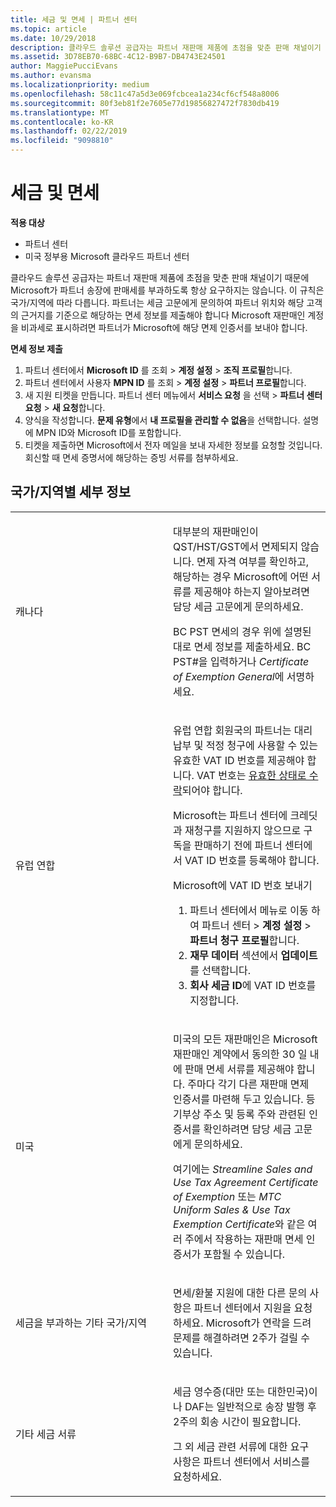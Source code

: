 ```yaml
---
title: 세금 및 면세 | 파트너 센터
ms.topic: article
ms.date: 10/29/2018
description: 클라우드 솔루션 공급자는 파트너 재판매 제품에 초점을 맞춘 판매 채널이기 때문에 Microsoft가 파트너 송장에 판매세를 부과하도록 항상 요구하지는 않습니다.
ms.assetid: 3D78EB70-68BC-4C12-B9B7-DB4743E24501
author: MaggiePucciEvans
ms.author: evansma
ms.localizationpriority: medium
ms.openlocfilehash: 58c11c47a5d3e069fcbcea1a234cf6cf548a8006
ms.sourcegitcommit: 80f3eb81f2e7605e77d19856827472f7830db419
ms.translationtype: MT
ms.contentlocale: ko-KR
ms.lasthandoff: 02/22/2019
ms.locfileid: "9098810"
---
```

# <a name="tax-and-tax-exemptions"></a>세금 및 면세

**적용 대상**

-  파트너 센터
-  미국 정부용 Microsoft 클라우드 파트너 센터


클라우드 솔루션 공급자는 파트너 재판매 제품에 초점을 맞춘 판매 채널이기 때문에 Microsoft가 파트너 송장에 판매세를 부과하도록 항상 요구하지는 않습니다. 이 규칙은 국가/지역에 따라 다릅니다. 파트너는 세금 고문에게 문의하여 파트너 위치와 해당 고객의 근거지를 기준으로 해당하는 면세 정보를 제출해야 합니다 Microsoft 재판매인 계정을 비과세로 표시하려면 파트너가 Microsoft에 해당 면제 인증서를 보내야 합니다.

**면세 정보 제출**

1.  파트너 센터에서 **Microsoft ID** 를 조회 &gt; **계정 설정** &gt; **조직 프로필**합니다.
2.  파트너 센터에서 사용자 **MPN ID** 를 조회 &gt; **계정 설정** &gt; **파트너 프로필**합니다.
3.  새 지원 티켓을 만듭니다. 파트너 센터 메뉴에서 **서비스 요청** 을 선택 &gt; **파트너 센터 요청** &gt; **새 요청**합니다.
4.  양식을 작성합니다. **문제 유형**에서 **내 프로필을 관리할 수 없음**을 선택합니다. 설명에 MPN ID와 Microsoft ID를 포함합니다.
5.  티켓을 제출하면 Microsoft에서 전자 메일을 보내 자세한 정보를 요청할 것입니다. 회신할 때 면세 증명서에 해당하는 증빙 서류를 첨부하세요.

## <a name="details-by-countryregion"></a>국가/지역별 세부 정보


<table>
<colgroup>
<col width="50%" />
<col width="50%" />
</colgroup>
<tbody>
<tr class="odd">
<td>캐나다</td>
<td><p>대부분의 재판매인이 QST/HST/GST에서 면제되지 않습니다. 면제 자격 여부를 확인하고, 해당하는 경우 Microsoft에 어떤 서류를 제공해야 하는지 알아보려면 담당 세금 고문에게 문의하세요.</p>
<p>BC PST 면세의 경우 위에 설명된 대로 면세 정보를 제출하세요. BC PST#을 입력하거나 <em>Certificate of Exemption General</em>에 서명하세요.</p></td>
</tr>
<tr class="even">
<td>유럽 연합</td>
<td><p>유럽 연합 회원국의 파트너는 대리 납부 및 적정 청구에 사용할 수 있는 유효한 VAT ID 번호를 제공해야 합니다. VAT 번호는 <a href="https://go.microsoft.com/fwlink/p/?LinkId=808160" data-raw-source="[accepted as valid](https://go.microsoft.com/fwlink/p/?LinkId=808160)">유효한 상태로 수락</a>되어야 합니다.</p>
<p>Microsoft는 파트너 센터에 크레딧과 재청구를 지원하지 않으므로 구독을 판매하기 전에 파트너 센터에서 VAT ID 번호를 등록해야 합니다.</p>
<p>Microsoft에 VAT ID 번호 보내기</strong></p>
<ol>
<li>파트너 센터에서 메뉴로 이동 하 여 파트너 센터 &gt; <strong>계정 설정</strong> &gt; <strong>파트너 청구 프로필</strong>합니다.</li>
<li><strong>재무 데이터</strong> 섹션에서 <strong>업데이트</strong>를 선택합니다.</li>
<li><strong>회사 세금 ID</strong>에 VAT ID 번호를 지정합니다.</li>
</ol></td>
</tr>
<tr class="odd">
<td>미국</td>
<td><p>미국의 모든 재판매인은 Microsoft 재판매인 계약에서 동의한 30 일 내에 판매 면세 서류를 제공해야 합니다. 주마다 각기 다른 재판매 면제 인증서를 마련해 두고 있습니다. 등기부상 주소 및 등록 주와 관련된 인증서를 확인하려면 담당 세금 고문에게 문의하세요. </p>
<p>여기에는 <em>Streamline Sales and Use Tax Agreement Certificate of Exemption</em> 또는 <em>MTC Uniform Sales &amp; Use Tax Exemption Certificate</em>와 같은 여러 주에서 작용하는 재판매 면세 인증서가 포함될 수 있습니다.</p></td>
</tr>
<tr class="even">
<td>세금을 부과하는 기타 국가/지역</td>
<td><p>면세/환불 지원에 대한 다른 문의 사항은 파트너 센터에서 지원을 요청하세요. Microsoft가 연락을 드려 문제를 해결하려면 2주가 걸릴 수 있습니다.</p></td>
</tr>
<tr class="odd">
<td>기타 세금 서류</td>
<td><p>세금 영수증(대만 또는 대한민국)이나 DAF는 일반적으로 송장 발행 후 2주의 회송 시간이 필요합니다.</p>
<p>그 외 세금 관련 서류에 대한 요구 사항은 파트너 센터에서 서비스를 요청하세요.</p></td>
</tr>
</tbody>
</table>

 

 

 



